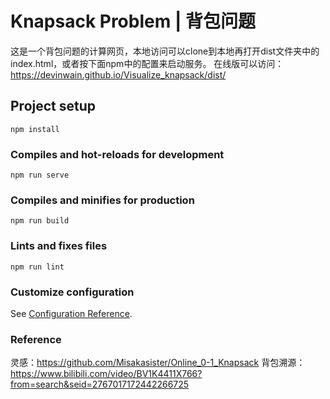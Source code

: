 # Knapsack Problem | 背包问题

这是一个背包问题的计算网页，本地访问可以clone到本地再打开dist文件夹中的index.html，或者按下面npm中的配置来启动服务。
在线版可以访问：https://devinwain.github.io/Visualize_knapsack/dist/

## Project setup
```
npm install
```

### Compiles and hot-reloads for development
```
npm run serve
```

### Compiles and minifies for production
```
npm run build
```

### Lints and fixes files
```
npm run lint
```

### Customize configuration
See [Configuration Reference](https://cli.vuejs.org/config/).

### Reference
灵感：https://github.com/Misakasister/Online_0-1_Knapsack
背包溯源：https://www.bilibili.com/video/BV1K4411X766?from=search&seid=2767017172442266725
